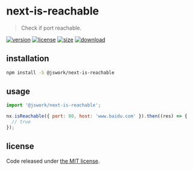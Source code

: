 # next-is-reachable
> Check if port reachable.

[![version][version-image]][version-url]
[![license][license-image]][license-url]
[![size][size-image]][size-url]
[![download][download-image]][download-url]

## installation
```bash
npm install -S @jswork/next-is-reachable
```

## usage
```js
import '@jswork/next-is-reachable';

nx.isReachable({ port: 80, host: 'www.baidu.com' }).then((res) => {
  // true
});
```

## license
Code released under [the MIT license](https://github.com/afeiship/next-is-reachable/blob/master/LICENSE.txt).

[version-image]: https://img.shields.io/npm/v/@jswork/next-is-reachable
[version-url]: https://npmjs.org/package/@jswork/next-is-reachable

[license-image]: https://img.shields.io/npm/l/@jswork/next-is-reachable
[license-url]: https://github.com/afeiship/next-is-reachable/blob/master/LICENSE.txt

[size-image]: https://img.shields.io/bundlephobia/minzip/@jswork/next-is-reachable
[size-url]: https://github.com/afeiship/next-is-reachable/blob/master/dist/next-is-reachable.min.js

[download-image]: https://img.shields.io/npm/dm/@jswork/next-is-reachable
[download-url]: https://www.npmjs.com/package/@jswork/next-is-reachable
